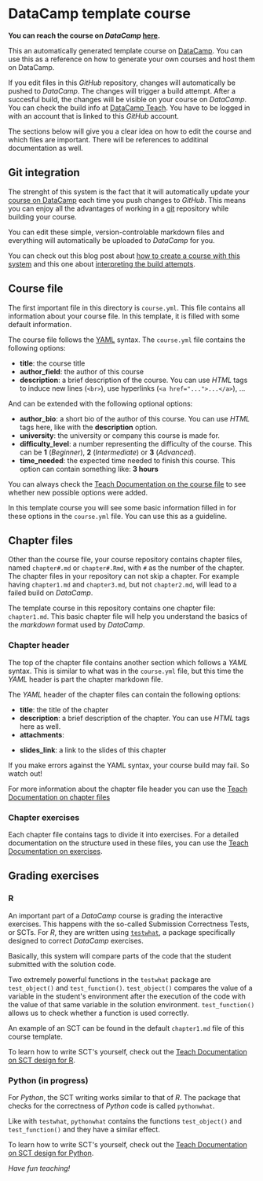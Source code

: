 # DataCamp template course
**You can reach the course on *DataCamp* [here](https://www.datacamp.com/teach/repositories/51036419/go).**

This an automatically generated template course on [DataCamp](https://www.datacamp.com). You can use this as a reference on how to generate your own courses and host them on DataCamp.

If you edit files in this *GitHub* repository, changes will automatically be pushed to *DataCamp*. The changes will trigger a build attempt. After a succesful build, the changes will be visible on your course on *DataCamp*. You can check the build info at [DataCamp Teach](https://www.datacamp.com/teach). You have to be logged in with an account that is linked to this *GitHub* account.

The sections below will give you a clear idea on how to edit the course and which files are important. There will be references to additinal documentation as well.

## Git integration
The strenght of this system is the fact that it will automatically update your [course on DataCamp](https://www.datacamp.com/teach/repositories/51036419/go) each time you push changes to *GitHub*. This means you can enjoy all the advantages of working in a [git](https://git-scm.com/) repository while building your course.

You can edit these simple, version-controlable markdown files and everything will automatically be uploaded to *DataCamp* for you.

You can check out this blog post about [how to create a course with this system](https://www.datacamp.com/community/blog/create-your-own-r-tutorials-with-github-datacamp) and this one about [interpreting the build attempts](https://www.datacamp.com/community/blog/create-your-own-r-tutorials-with-github-datacamp).

## Course file

The first important file in this directory is `course.yml`. This file contains all information about your course file. In this template, it is filled with some default information.

The course file follows the [YAML](http://docs.ansible.com/ansible/YAMLSyntax.html) syntax. The `course.yml` file contains the following options:

- **title**: the course title
- **author_field**: the author of this course
- **description**: a brief description of the course. You can use *HTML* tags to induce new lines (`<br>`), use hyperlinks (`<a href="...">...</a>`), ...

And can be extended with the following optional options:

- **author_bio**: a short bio of the author of this course. You can use *HTML* tags here, like with the **description** option.
- **university**: the university or company this course is made for.
- **difficulty_level**: a number representing the difficulty of the course. This can be **1** (*Beginner*), **2** (*Intermediate*) or **3** (*Advanced*).
- **time_needed**: the expected time needed to finish this course. This option can contain something like: **3 hours**

You can always check the [Teach Documentation on the course file](http://docs.datacamp.com/teach/course-creation.html#the-course-file) to see whether new possible options were added.

In this template course you will see some basic information filled in for these options in the `course.yml` file. You can use this as a guideline.

## Chapter files

Other than the course file, your course repository contains chapter files, named `chapter#.md` or `chapter#.Rmd`, with `#` as the number of the chapter. The chapter files in your repository can not skip a chapter. For example having `chapter1.md` and `chapter3.md`, but not `chapter2.md`, will lead to a failed build on *DataCamp*.

The template course in this repository contains one chapter file: `chapter1.md`. This basic chapter file will help you understand the basics of the *markdown* format used by *DataCamp*.

### Chapter header
The top of the chapter file contains another section which follows a *YAML* syntax. This is similar to what was in the `course.yml` file, but this time the *YAML* header is part the chapter markdown file.

The *YAML* header of the chapter files can contain the following options:

- **title**: the title of the chapter
- **description**: a brief description of the chapter. You can use *HTML* tags here as well.
- **attachments**:
 + **slides_link**: a link to the slides of this chapter

If you make errors against the YAML syntax, your course build may fail. So watch out!

For more information about the chapter file header you can use the [Teach Documentation on chapter files](http://docs.datacamp.com/teach/course-creation.html#the-chapter-files)

### Chapter exercises
Each chapter file contains tags to divide it into exercises. For a detailed documentation on the structure used in these files, you can use the [Teach Documentation on exercises](http://docs.datacamp.com/teach/code-datacamp-exercises.html).

## Grading exercises
### R
An important part of a *DataCamp* course is grading the interactive exercises. This happens with the so-called Submission Correctness Tests, or SCTs. For *R*, they are written using [`testwhat`](https://github.com/datacamp/testwhat), a package specifically designed to correct *DataCamp* exercises.

Basically, this system will compare parts of the code that the student submitted with the solution code.

Two extremely powerful functions in the `testwhat` package are `test_object()` and `test_function()`. `test_object()` compares the value of a variable in the student's environment after the execution of the code with the value of that same variable in the solution environment. `test_function()` allows us to check whether a function is used correctly.

An example of an SCT can be found in the default `chapter1.md` file of this course template.

To learn how to write SCT's yourself, check out the [Teach Documentation on SCT design for R](http://docs.datacamp.com/teach/sct-design-r.html).

### Python (in progress)
For *Python*, the SCT writing works similar to that of *R*. The package that checks for the correctness of *Python* code is called `pythonwhat`.

Like with `testwhat`, `pythonwhat` contains the functions `test_object()` and `test_function()` and they have a similar effect.

To learn how to write SCT's yourself, check out the [Teach Documentation on SCT design for Python](http://docs.datacamp.com/teach/sct-design-python.html).

*Have fun teaching!*